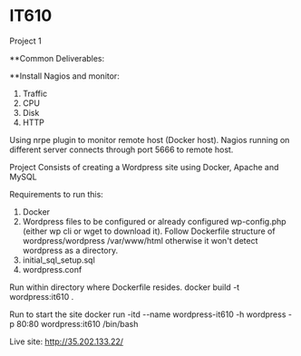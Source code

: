 # IT610
Project 1

**Common Deliverables: 

**Install Nagios and monitor:

1) Traffic
2) CPU
3) Disk
4) HTTP

Using nrpe plugin to monitor remote host (Docker host). Nagios running on different server connects through port 5666 to remote host.

Project Consists of creating a Wordpress site using Docker, Apache and MySQL 

Requirements to run this:
1) Docker 
2) Wordpress files to be configured or already configured wp-config.php (either wp cli or wget to download it). Follow Dockerfile structure of wordpress/wordpress /var/www/html otherwise it won't detect wordpress as a directory. 
3) initial_sql_setup.sql
4) wordpress.conf

Run within directory where Dockerfile resides.
docker build -t wordpress:it610 .   

Run to start the site 
docker run -itd --name wordpress-it610 -h wordpress -p 80:80 wordpress:it610  /bin/bash

Live site: http://35.202.133.22/
